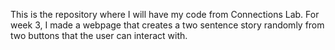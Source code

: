 This is the repository where I will have my code from Connections Lab. For week 3, I made a webpage that creates a two sentence story randomly from two buttons that the user can interact with.
